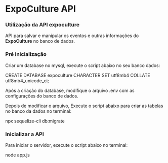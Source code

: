 # ExpoCulture API

### Utilização da API expoculture

API para salvar e manipular os eventos e outras informações do **ExpoCulture** no banco de dados.

### Pré inicialização

Criar um database no mysql, execute o script abaixo no seu banco dados:

CREATE DATABASE expoculture CHARACTER SET utf8mb4 COLLATE utf8mb4_unicode_ci;

Após a criação do database, modifique o arquivo .env com as configurações do banco de dados.

Depois de modificar o arquivo, Execute o script abaixo para  criar as tabelas no banco da dados no terminal:

npx sequelize-cli db:migrate

### Inicializar a API

Para iniciar o servidor, execute o script abaixo no terminal:

node app.js